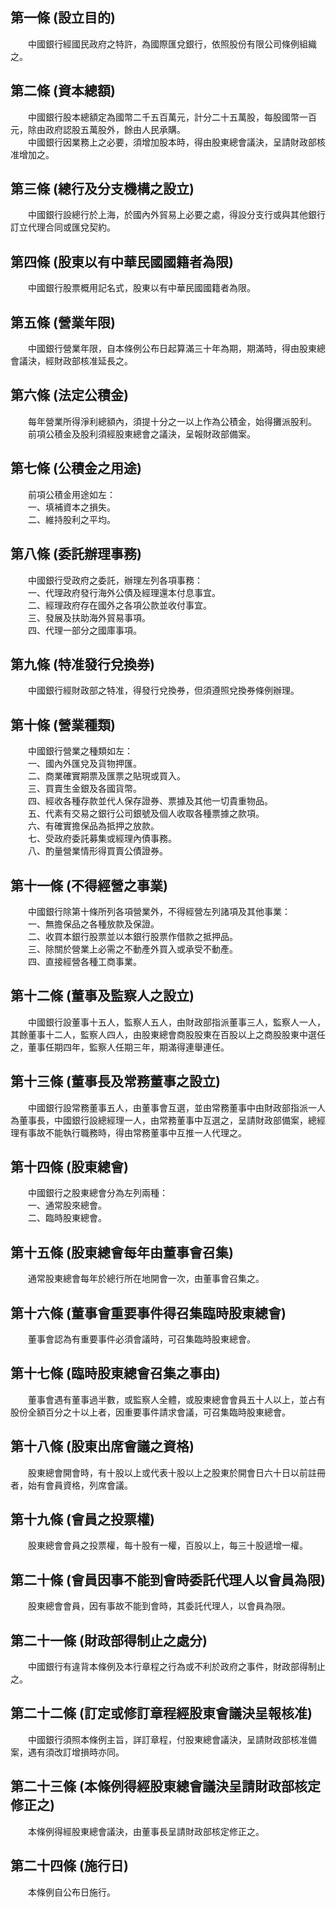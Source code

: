 第一條 (設立目的)
-----------------
　　中國銀行經國民政府之特許，為國際匯兌銀行，依照股份有限公司條例組織之。  


第二條 (資本總額)
-----------------
　　中國銀行股本總額定為國幣二千五百萬元，計分二十五萬股，每股國幣一百元，除由政府認股五萬股外，餘由人民承購。  
　　中國銀行因業務上之必要，須增加股本時，得由股東總會議決，呈請財政部核准增加之。  


第三條 (總行及分支機構之設立)
-----------------------------
　　中國銀行設總行於上海，於國內外貿易上必要之處，得設分支行或與其他銀行訂立代理合同或匯兌契約。  


第四條 (股東以有中華民國國籍者為限)
-----------------------------------
　　中國銀行股票概用記名式，股東以有中華民國國籍者為限。  


第五條 (營業年限)
-----------------
　　中國銀行營業年限，自本條例公布日起算滿三十年為期，期滿時，得由股東總會議決，經財政部核准延長之。  


第六條 (法定公積金)
-------------------
　　每年營業所得淨利總額內，須提十分之一以上作為公積金，始得攤派股利。  
　　前項公積金及股利須經股東總會之議決，呈報財政部備案。  


第七條 (公積金之用途)
---------------------
　　前項公積金用途如左：  
　　一、填補資本之損失。  
　　二、維持股利之平均。  


第八條 (委託辦理事務)
---------------------
　　中國銀行受政府之委託，辦理左列各項事務：  
　　一、代理政府發行海外公債及經理還本付息事宜。  
　　二、經理政府存在國外之各項公款並收付事宜。  
　　三、發展及扶助海外貿易事項。  
　　四、代理一部分之國庫事項。  


第九條 (特准發行兌換券)
-----------------------
　　中國銀行經財政部之特准，得發行兌換券，但須遵照兌換券條例辦理。  


第十條 (營業種類)
-----------------
　　中國銀行營業之種類如左：  
　　一、國內外匯兌及貨物押匯。  
　　二、商業確實期票及匯票之貼現或買入。  
　　三、買賣生金銀及各國貨幣。  
　　四、經收各種存款並代人保存證券、票據及其他一切貴重物品。  
　　五、代素有交易之銀行公司銀號及個人收取各種票據之款項。  
　　六、有確實擔保品為抵押之放款。  
　　七、受政府委託募集或經理內債事務。  
　　八、酌量營業情形得買賣公債證券。  


第十一條 (不得經營之事業)
-------------------------
　　中國銀行除第十條所列各項營業外，不得經營左列諸項及其他事業：  
　　一、無擔保品之各種放款及保證。  
　　二、收買本銀行股票並以本銀行股票作借款之抵押品。  
　　三、除關於營業上必需之不動產外買入或承受不動產。  
　　四、直接經營各種工商事業。  


第十二條 (董事及監察人之設立)
-----------------------------
　　中國銀行設董事十五人，監察人五人，由財政部指派董事三人，監察人一人，其餘董事十二人，監察人四人，由股東總會商股股東在百股以上之商股股東中選任之，董事任期四年，監察人任期三年，期滿得連舉連任。  


第十三條 (董事長及常務董事之設立)
---------------------------------
　　中國銀行設常務董事五人，由董事會互選，並由常務董事中由財政部指派一人為董事長，中國銀行設總經理一人，由常務董事中互選之，呈請財政部備案，總經理有事故不能執行職務時，得由常務董事中互推一人代理之。  


第十四條 (股東總會)
-------------------
　　中國銀行之股東總會分為左列兩種：  
　　一、通常股來總會。  
　　二、臨時股東總會。  


第十五條 (股東總會每年由董事會召集)
-----------------------------------
　　通常股東總會每年於總行所在地開會一次，由董事會召集之。  


第十六條 (董事會重要事件得召集臨時股東總會)
-------------------------------------------
　　董事會認為有重要事件必須會議時，可召集臨時股東總會。  


第十七條 (臨時股東總會召集之事由)
---------------------------------
　　董事會遇有董事過半數，或監察人全體，或股東總會會員五十人以上，並占有股份全額百分之十以上者，因重要事件請求會議，可召集臨時股東總會。  


第十八條 (股東出席會議之資格)
-----------------------------
　　股東總會開會時，有十股以上或代表十股以上之股東於開會日六十日以前註冊者，始有會員資格，列席會議。  


第十九條 (會員之投票權)
-----------------------
　　股東總會會員之投票權，每十股有一權，百股以上，每三十股遞增一權。  


第二十條 (會員因事不能到會時委託代理人以會員為限)
-------------------------------------------------
　　股東總會會員，因有事故不能到會時，其委託代理人，以會員為限。  


第二十一條 (財政部得制止之處分)
-------------------------------
　　中國銀行有違背本條例及本行章程之行為或不利於政府之事件，財政部得制止之。  


第二十二條 (訂定或修訂章程經股東會議決呈報核准)
-----------------------------------------------
　　中國銀行須照本條例主旨，詳訂章程，付股東總會議決，呈請財政部核准備案，遇有須改訂增損時亦同。  


第二十三條 (本條例得經股東總會議決呈請財政部核定修正之)
-------------------------------------------------------
　　本條例得經股東總會議決，由董事長呈請財政部核定修正之。  


第二十四條 (施行日)
-------------------
　　本條例自公布日施行。